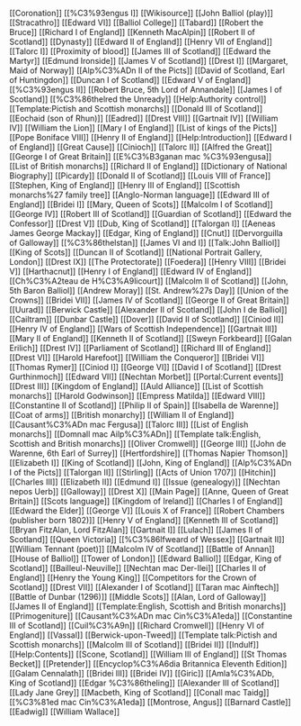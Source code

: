[[Coronation]]
[[%C3%93engus I]]
[[Wikisource]]
[[John Balliol (play)]]
[[Stracathro]]
[[Edward VI]]
[[Balliol College]]
[[Tabard]]
[[Robert the Bruce]]
[[Richard I of England]]
[[Kenneth MacAlpin]]
[[Robert II of Scotland]]
[[Dynasty]]
[[Edward II of England]]
[[Henry VII of England]]
[[Talorc I]]
[[Proximity of blood]]
[[James III of Scotland]]
[[Edward the Martyr]]
[[Edmund Ironside]]
[[James V of Scotland]]
[[Drest I]]
[[Margaret, Maid of Norway]]
[[Alp%C3%ADn II of the Picts]]
[[David of Scotland, Earl of Huntingdon]]
[[Duncan I of Scotland]]
[[Edward V of England]]
[[%C3%93engus II]]
[[Robert Bruce, 5th Lord of Annandale]]
[[James I of Scotland]]
[[%C3%86thelred the Unready]]
[[Help:Authority control]]
[[Template:Pictish and Scottish monarchs]]
[[Donald III of Scotland]]
[[Eochaid (son of Rhun)]]
[[Eadred]]
[[Drest VIII]]
[[Gartnait IV]]
[[William IV]]
[[William the Lion]]
[[Mary I of England]]
[[List of kings of the Picts]]
[[Pope Boniface VIII]]
[[Henry II of England]]
[[Help:Introduction]]
[[Edward I of England]]
[[Great Cause]]
[[Cinioch]]
[[Talorc II]]
[[Alfred the Great]]
[[George I of Great Britain]]
[[E%C3%B3ganan mac %C3%93engusa]]
[[List of British monarchs]]
[[Richard II of England]]
[[Dictionary of National Biography]]
[[Picardy]]
[[Donald II of Scotland]]
[[Louis VIII of France]]
[[Stephen, King of England]]
[[Henry III of England]]
[[Scottish monarchs%27 family tree]]
[[Anglo-Norman language]]
[[Edward III of England]]
[[Bridei I]]
[[Mary, Queen of Scots]]
[[Malcolm I of Scotland]]
[[George IV]]
[[Robert III of Scotland]]
[[Guardian of Scotland]]
[[Edward the Confessor]]
[[Drest V]]
[[Dub, King of Scotland]]
[[Talorgan I]]
[[Aeneas James George Mackay]]
[[Edgar, King of England]]
[[Cnut]]
[[Dervorguilla of Galloway]]
[[%C3%86thelstan]]
[[James VI and I]]
[[Talk:John Balliol]]
[[King of Scots]]
[[Duncan II of Scotland]]
[[National Portrait Gallery, London]]
[[Drest IX]]
[[The Protectorate]]
[[Foedera]]
[[Henry VIII]]
[[Bridei V]]
[[Harthacnut]]
[[Henry I of England]]
[[Edward IV of England]]
[[Ch%C3%A2teau de H%C3%A9licourt]]
[[Malcolm II of Scotland]]
[[John, 5th Baron Balliol]]
[[Andrew Moray]]
[[St. Andrew%27s Day]]
[[Union of the Crowns]]
[[Bridei VII]]
[[James IV of Scotland]]
[[George II of Great Britain]]
[[Uurad]]
[[Berwick Castle]]
[[Alexander II of Scotland]]
[[John I de Balliol]]
[[Cailtram]]
[[Dunbar Castle]]
[[Dover]]
[[David II of Scotland]]
[[Ciniod II]]
[[Henry IV of England]]
[[Wars of Scottish Independence]]
[[Gartnait III]]
[[Mary II of England]]
[[Kenneth II of Scotland]]
[[Sweyn Forkbeard]]
[[Galan Erilich]]
[[Drest IV]]
[[Parliament of Scotland]]
[[Richard III of England]]
[[Drest VI]]
[[Harold Harefoot]]
[[William the Conqueror]]
[[Bridei VI]]
[[Thomas Rymer]]
[[Ciniod I]]
[[George VI]]
[[David I of Scotland]]
[[Drest Gurthinmoch]]
[[Edward VII]]
[[Nechtan Morbet]]
[[Portal:Current events]]
[[Drest III]]
[[Kingdom of England]]
[[Auld Alliance]]
[[List of Scottish monarchs]]
[[Harold Godwinson]]
[[Empress Matilda]]
[[Edward VIII]]
[[Constantine II of Scotland]]
[[Philip II of Spain]]
[[Isabella de Warenne]]
[[Coat of arms]]
[[British monarchy]]
[[William II of England]]
[[Causant%C3%ADn mac Fergusa]]
[[Talorc III]]
[[List of English monarchs]]
[[Domnall mac Ailp%C3%ADn]]
[[Template talk:English, Scottish and British monarchs]]
[[Oliver Cromwell]]
[[George III]]
[[John de Warenne, 6th Earl of Surrey]]
[[Hertfordshire]]
[[Thomas Napier Thomson]]
[[Elizabeth I]]
[[King of Scotland]]
[[John, King of England]]
[[Alp%C3%ADn I of the Picts]]
[[Talorgan II]]
[[Stirling]]
[[Acts of Union 1707]]
[[Hitchin]]
[[Charles III]]
[[Elizabeth II]]
[[Edmund I]]
[[Issue (genealogy)]]
[[Nechtan nepos Uerb]]
[[Galloway]]
[[Drest X]]
[[Main Page]]
[[Anne, Queen of Great Britain]]
[[Scots language]]
[[Kingdom of Ireland]]
[[Charles I of England]]
[[Edward the Elder]]
[[George V]]
[[Louis X of France]]
[[Robert Chambers (publisher born 1802)]]
[[Henry V of England]]
[[Kenneth III of Scotland]]
[[Bryan FitzAlan, Lord FitzAlan]]
[[Gartnait I]]
[[Lulach]]
[[James II of Scotland]]
[[Queen Victoria]]
[[%C3%86lfweard of Wessex]]
[[Gartnait II]]
[[William Tennant (poet)]]
[[Malcolm IV of Scotland]]
[[Battle of Annan]]
[[House of Balliol]]
[[Tower of London]]
[[Edward Balliol]]
[[Edgar, King of Scotland]]
[[Bailleul-Neuville]]
[[Nechtan mac Der-Ilei]]
[[Charles II of England]]
[[Henry the Young King]]
[[Competitors for the Crown of Scotland]]
[[Drest VII]]
[[Alexander I of Scotland]]
[[Taran mac Ainftech]]
[[Battle of Dunbar (1296)]]
[[Middle Scots]]
[[Alan, Lord of Galloway]]
[[James II of England]]
[[Template:English, Scottish and British monarchs]]
[[Primogeniture]]
[[Causant%C3%ADn mac Cin%C3%A1eda]]
[[Constantine III of Scotland]]
[[Cuil%C3%A9n]]
[[Richard Cromwell]]
[[Henry VI of England]]
[[Vassal]]
[[Berwick-upon-Tweed]]
[[Template talk:Pictish and Scottish monarchs]]
[[Malcolm III of Scotland]]
[[Bridei II]]
[[Indulf]]
[[Help:Contents]]
[[Scone, Scotland]]
[[William III of England]]
[[St Thomas Becket]]
[[Pretender]]
[[Encyclop%C3%A6dia Britannica Eleventh Edition]]
[[Galam Cennalath]]
[[Bridei III]]
[[Bridei IV]]
[[Giric]]
[[Amla%C3%ADb, King of Scotland]]
[[Edgar %C3%86theling]]
[[Alexander III of Scotland]]
[[Lady Jane Grey]]
[[Macbeth, King of Scotland]]
[[Conall mac Taidg]]
[[%C3%81ed mac Cin%C3%A1eda]]
[[Montrose, Angus]]
[[Barnard Castle]]
[[Eadwig]]
[[William Wallace]]
